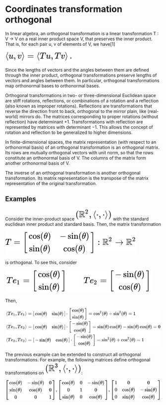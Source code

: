 # Coordinates transformation orthogonal

In linear algebra, an orthogonal transformation is a linear transformation T : V → V on a real inner product space V, that preserves the inner product. That is, for each pair u, v of elements of V, we have[1]

![(u,v)=(Tu,Tv)](img/915a4a038d31d8b4daa17c535b7f23b0.svg)

Since the lengths of vectors and the angles between them are defined through the inner product, orthogonal transformations preserve lengths of vectors and angles between them. In particular, orthogonal transformations map orthonormal bases to orthonormal bases.

Orthogonal transformations in two- or three-dimensional Euclidean space are stiff rotations, reflections, or combinations of a rotation and a reflection (also known as improper rotations). Reflections are transformations that reverse the direction front to back, orthogonal to the mirror plain, like (real-world) mirrors do. The matrices corresponding to proper rotations (without reflection) have determinant +1. Transformations with reflection are represented by matrices with determinant −1. This allows the concept of rotation and reflection to be generalized to higher dimensions.

In finite-dimensional spaces, the matrix representation (with respect to an orthonormal basis) of an orthogonal transformation is an orthogonal matrix. Its rows are mutually orthogonal vectors with unit norm, so that the rows constitute an orthonormal basis of V. The columns of the matrix form another orthonormal basis of V.

The inverse of an orthogonal transformation is another orthogonal transformation. Its matrix representation is the transpose of the matrix representation of the original transformation.

## Examples

Consider the inner-product space ![R2](img/e22c81a9d309ddc08b5b2e6863ac8468.svg)  with the standard euclidean inner product and standard basis. Then, the matrix transformation

![T=](img/a9d3cc57ab5ee9456367e22d9406bd0b.svg)

is orthogonal. To see this, consider

![Te=](img/326672b58ee09325b2ad4308eadf1e35.svg)

Then,

![Te=...](img/9bb7aa0fa5ecefe0c832cb7204c82449.svg)

The previous example can be extended to construct all orthogonal transformations. For example, the following matrices define orthogonal transformations on ![R3](img/eddfd5b7bd8c40d3d46712363861932f.svg):

![CTO](img/d5d26a0084c75b33ac4823d90b281d0d.svg)
